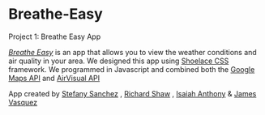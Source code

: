 # Breathe-Easy
Project 1: Breathe Easy App

<a href="https://stefanysanz.github.io/Breathe-Easy/">*Breathe Easy*</a> is an app that allows you to view the weather conditions and air quality in your area. 
We designed this app using <a href="https://shoelace.style/">Shoelace CSS</a> framework. We programmed in Javascript and combined both the <a href="https://developers.google.com/maps/documentation">Google Maps API</a> and <a href="https://www.iqair.com/us/air-pollution-data-api">AirVisual API</a> 

App created by <a href="">Stefany Sanchez</a> , <a href="https://github.com/RichardMShaw">Richard Shaw</a> , <a href="https://github.com/isaiahant">Isaiah Anthony</a> & <a href="https://github.com/JVSakura">James Vasquez</a>